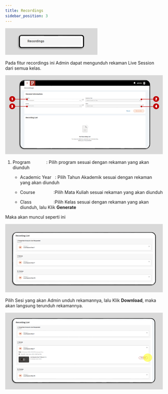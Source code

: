 ```yaml
---
title: Recordings
sidebar_position: 3
---
```

![](/img/menu-recording.png)

Pada fitur recordings ini Admin dapat mengunduh rekaman Live Session dari semua kelas.

![](/img/1.-menu.png)

1. Program             : Pilih program sesuai dengan rekaman yang akan diunduh

   * Academic Year   : Pilih Tahun Akademik sesuai dengan rekaman yang akan diunduh

   * Course               :Pilih Mata Kuliah sesuai rekaman yang akan diunduh

   * Class                  :Pilih Kelas sesuai dengan rekaman yang akan diunduh, lalu Klik **Generate**



Maka akan muncul seperti ini

![](/img/2.-recording-list.png)

Pilih Sesi yang akan Admin unduh rekamannya, lalu Klik **Download**, maka akan langsung terunduh rekamannya.

![](/img/3.-download-recording.png)

